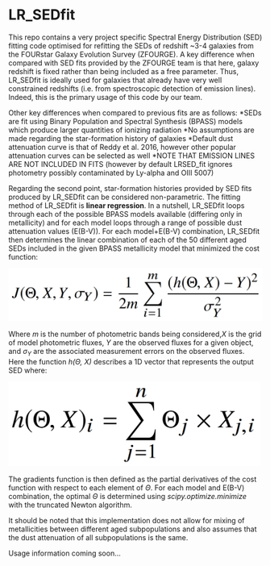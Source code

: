 # LR_SEDfit
This repo contains a very project specific Spectral Energy Distribution (SED) fitting code optimised for refitting the SEDs of redshift ~3-4 galaxies
from the FOURstar Galaxy Evolution Survey (ZFOURGE). A key difference when compared with SED fits provided by the ZFOURGE team is that here, 
galaxy redshift is fixed rather than being included as a free parameter. Thus, LR_SEDfit is ideally used for galaxies that already have very well
constrained redshifts (i.e. from spectroscopic detection of emission lines). Indeed, this is the primary usage of this code by our team. 

Other key differences when compared to previous fits are as follows:
*SEDs are fit using Binary Population and Spectral Synthesis (BPASS) models which produce larger quantities of ionizing radiation
*No assumptions are made regarding the star-formation history of galaxies
*Default dust attenuation curve is that of Reddy et al. 2016, however other popular attenuation curves can be selected as well
*NOTE THAT EMISSION LINES ARE NOT INCLUDED IN FITS (however by default LRSED_fit ignores photometry possibly contaminated by Ly-alpha and OIII 5007)

Regarding the second point, star-formation histories provided by SED fits produced by LR_SEDfit can be considered non-parametric. The fitting method
of LR_SEDfit is __linear regression__. In a nutshell, LR_SEDfit loops through each of the possible BPASS models available (differing only in metallicity)
and for each model loops through a range of possible dust attenuation values (E(B-V)). For each model+E(B-V) combination, LR_SEDfit then determines
the linear combination of each of the 50 different aged SEDs included in the given BPASS metallicity model that minimized the cost function: 

<img src="/cost_func.png" width="700">

Where *m* is the number of photometric bands being considered,*X* is the grid of model photometric fluxes, *Y* are the observed fluxes for a
given object, and *$\sigma_Y$* are the associated measurement errors on the observed fluxes. Here the function *h($\Theta$, X)* describes a 1D vector
that represents the output SED where:

<img src="/htheta.png" width=500>

The gradients function is then defined as the partial derivatives of the cost function with respect to each element of *$\Theta$*. For each model and E(B-V) combination, the optimal $\Theta$ is determined using *scipy.optimize.minimize* with the truncated Newton algorithm. 

It should be noted that this implementation does not allow for mixing of metallicities between different aged subpopulations and also assumes that
the dust attenuation of all subpopulations is the same.

Usage information coming soon...
